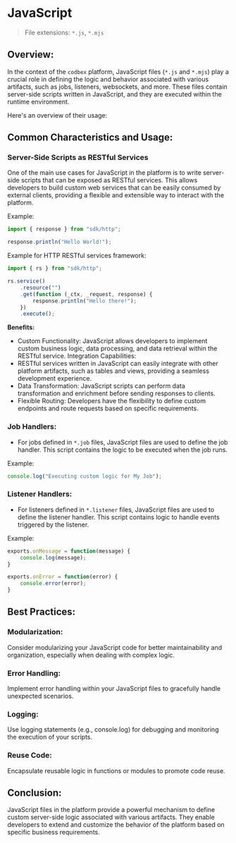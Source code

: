 # JavaScript

> File extensions: `*.js`, `*.mjs`

## Overview:

In the context of the `codbex` platform, JavaScript files (`*.js` and `*.mjs`) play a crucial role in defining the logic and behavior associated with various artifacts, such as jobs, listeners, websockets, and more. These files contain server-side scripts written in JavaScript, and they are executed within the  runtime environment.

Here's an overview of their usage:

## Common Characteristics and Usage:

### Server-Side Scripts as RESTful Services

One of the main use cases for JavaScript in the platform is to write server-side scripts that can be exposed as RESTful services. This allows developers to build custom web services that can be easily consumed by external clients, providing a flexible and extensible way to interact with the platform.

Example:

```javascript
import { response } from "sdk/http";

response.println("Hello World!");
```

Example for HTTP RESTful services framework:

```javascript
import { rs } from "sdk/http";

rs.service()
    .resource("")
    .get(function (_ctx, _request, response) {
        response.println("Hello there!");
    })
    .execute();
```

**Benefits:**

* Custom Functionality: JavaScript allows developers to implement custom business logic, data processing, and data retrieval within the RESTful service.
Integration Capabilities:
* RESTful services written in JavaScript can easily integrate with other platform artifacts, such as tables and views, providing a seamless development experience.
* Data Transformation: JavaScript scripts can perform data transformation and enrichment before sending responses to clients.
* Flexible Routing: Developers have the flexibility to define custom endpoints and route requests based on specific requirements.

### Job Handlers:

* For jobs defined in `*.job` files, JavaScript files are used to define the job handler. This script contains the logic to be executed when the job runs.

Example:

```javascript
console.log("Executing custom logic for My Job");
```

### Listener Handlers:

* For listeners defined in `*.listener` files, JavaScript files are used to define the listener handler. This script contains logic to handle events triggered by the listener.

Example:

```javascript
exports.onMessage = function(message) {
	console.log(message);
}

exports.onError = function(error) {
	console.error(error);
}
```

## Best Practices:

### Modularization:

Consider modularizing your JavaScript code for better maintainability and organization, especially when dealing with complex logic.

### Error Handling:

Implement error handling within your JavaScript files to gracefully handle unexpected scenarios.

### Logging:

Use logging statements (e.g., console.log) for debugging and monitoring the execution of your scripts.

### Reuse Code:

Encapsulate reusable logic in functions or modules to promote code reuse.

## Conclusion:

JavaScript files in the platform provide a powerful mechanism to define custom server-side logic associated with various artifacts. They enable developers to extend and customize the behavior of the platform based on specific business requirements.